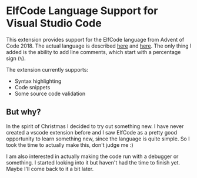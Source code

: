 # ElfCode Language Support for Visual Studio Code

This extension provides support for the ElfCode language from Advent of Code 2018. The actual language is described [here](https://adventofcode.com/2018/day/16) and [here](https://adventofcode.com/2018/day/19). The only thing I added is the ability to add line comments, which start with a percentage sign (`%`).

The extension currently supports:
* Syntax highlighting
* Code snippets
* Some source code validation

## But why?
In the spirit of Christmas I decided to try out something new. I have never created a vscode extension before and I saw ElfCode as a pretty good opportunity to learn something new, since the language is quite simple. So I took the time to actually make this, don't judge me :)

I am also interested in actually making the code run with a debugger or something. I started looking into it but haven't had the time to finish yet. Maybe I'll come back to it a bit later.